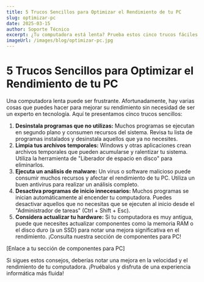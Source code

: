 ```yaml
---
title: 5 Trucos Sencillos para Optimizar el Rendimiento de tu PC
slug: optimizar-pc
date: 2025-03-15
author: Soporte Técnico
excerpt: ¿Tu computadora está lenta? Prueba estos cinco trucos fáciles para mejorar su velocidad y rendimiento.
imageUrl: /images/blog/optimizar-pc.jpg
---
```


# 5 Trucos Sencillos para Optimizar el Rendimiento de tu PC

Una computadora lenta puede ser frustrante. Afortunadamente, hay varias cosas que puedes hacer para mejorar su rendimiento sin necesidad de ser un experto en tecnología. Aquí te presentamos cinco trucos sencillos:

1.  **Desinstala programas que no utilizas:** Muchos programas se ejecutan en segundo plano y consumen recursos del sistema. Revisa tu lista de programas instalados y desinstala aquellos que ya no necesites.
2.  **Limpia tus archivos temporales:** Windows y otras aplicaciones crean archivos temporales que pueden acumularse y ralentizar tu sistema. Utiliza la herramienta de "Liberador de espacio en disco" para eliminarlos.
3.  **Ejecuta un análisis de malware:** Un virus o software malicioso puede consumir muchos recursos y afectar el rendimiento de tu PC. Utiliza un buen antivirus para realizar un análisis completo.
4.  **Desactiva programas de inicio innecesarios:** Muchos programas se inician automáticamente al encender tu computadora. Puedes desactivar aquellos que no necesitas que se ejecuten al inicio desde el "Administrador de tareas" (Ctrl + Shift + Esc).
5.  **Considera actualizar tu hardware:** Si tu computadora es muy antigua, puede que necesites actualizar componentes como la memoria RAM o el disco duro (a un SSD) para notar una mejora significativa en el rendimiento. ¡Consulta nuestra sección de componentes para PC!

[Enlace a tu sección de componentes para PC]

Si sigues estos consejos, deberías notar una mejora en la velocidad y el rendimiento de tu computadora. ¡Pruébalos y disfruta de una experiencia informática más fluida!